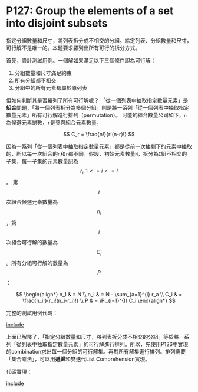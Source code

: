 # P127: Group the elements of a set into disjoint subsets

指定分組數量和尺寸，將列表拆分成不相交的分組。給定列表、分組數量和尺寸，可行解不是唯一的。本題要求羅列出所有可行的拆分方式。

首先，設計測試用例。一個解如果滿足以下三個條件即為可行解：

1. 分組數量和尺寸滿足約束
2. 所有分組都不相交
3. 分組中的所有元素都屬於原列表

但如何判斷其是否羅列了所有可行解呢？
「從一個列表中抽取指定數量元素」是**組合**問題，「將一個列表拆分為多個分組」則是將一系列「從一個列表中抽取指定數量元素」所有可行解進行排列（permutation）。
可能的組合數量公司如下，`n`為候選元素縂數，`r`是參與組合元素數量。

$$
C_r = \frac{n!}{r!(n-r)!}
$$

因為一系列「從一個列表中抽取指定數量元素」都是從前一次抽剩下的元素中抽取的，所以每一次組合的`n`和`r`都不同。假設，初始元素數量`N`，拆分為`I`組不相交的子集，每一子集的元素數量記為$$r_i, 1 <= i <= I$$。 第$$i$$次組合候選元素數量為$$n_i$$，第$$i$$次組合可行解的數量為$$C_i$$。所有分組可行解的數量為$$P$$：

$$
\begin{align*}
n_1 & = N \\
n_i & = N - \sum_{a=1}^{i} r_a \\
C_i & = \frac{n_i!}{r_i!(n_i-r_i)!} \\
P & = \Pi_{i=1}^{I} C_i
\end{align*}
$$

完整的測試用例代碼：

[include](../../../tests/lists/p127_test.py)

上面已解釋了，「指定分組數量和尺寸，將列表拆分成不相交的分組」等於將一系列「從列表中抽取指定數量元素」的可行解進行排列。所以，先使用P126中實現的combination求出每一個分組的可行解集。再對所有解集進行排列。排列需要「集合乘法」，可以用**遞歸**和雙迭代List Comprehension實現。

代碼實現：

[include](../../../python99/lists/p127.py)
